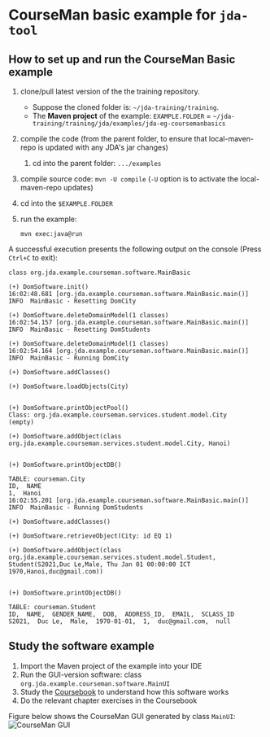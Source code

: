 # CourseMan basic example for `jda-tool`

## How to set up and run the CourseMan Basic example
1. clone/pull latest version of the the training repository.
   - Suppose the cloned folder is: `~/jda-training/training`.
   - The **Maven project** of the example:
      `EXAMPLE.FOLDER` = `~/jda-training/training/jda/examples/jda-eg-coursemanbasics`

2. compile the code (from the parent folder, to ensure that local-maven-repo is updated with any JDA's jar changes)
   1. cd into the parent folder: `.../examples`
4. compile source code: `mvn -U compile` (`-U` option is to activate the local-maven-repo updates)
5. cd into the `$EXAMPLE.FOLDER`
6. run the example:

    `mvn exec:java@run`
     
A successful execution presents the following output on the console (Press `Ctrl+C` to exit):

```
class org.jda.example.courseman.software.MainBasic

(+) DomSoftware.init()
16:02:48.681 [org.jda.example.courseman.software.MainBasic.main()] INFO  MainBasic - Resetting DomCity

(+) DomSoftware.deleteDomainModel(1 classes)
16:02:54.157 [org.jda.example.courseman.software.MainBasic.main()] INFO  MainBasic - Resetting DomStudents

(+) DomSoftware.deleteDomainModel(1 classes)
16:02:54.164 [org.jda.example.courseman.software.MainBasic.main()] INFO  MainBasic - Running DomCity

(+) DomSoftware.addClasses()

(+) DomSoftware.loadObjects(City)


(+) DomSoftware.printObjectPool()
Class: org.jda.example.courseman.services.student.model.City
(empty)

(+) DomSoftware.addObject(class org.jda.example.courseman.services.student.model.City, Hanoi)


(+) DomSoftware.printObjectDB()

TABLE: courseman.City
ID,  NAME
1,  Hanoi
16:02:55.201 [org.jda.example.courseman.software.MainBasic.main()] INFO  MainBasic - Running DomStudents

(+) DomSoftware.addClasses()

(+) DomSoftware.retrieveObject(City: id EQ 1)

(+) DomSoftware.addObject(class org.jda.example.courseman.services.student.model.Student, Student(S2021,Duc Le,Male, Thu Jan 01 00:00:00 ICT 1970,Hanoi,duc@gmail.com))


(+) DomSoftware.printObjectDB()

TABLE: courseman.Student
ID,  NAME,  GENDER_NAME,  DOB,  ADDRESS_ID,  EMAIL,  SCLASS_ID
S2021,  Duc Le,  Male,  1970-01-01,  1,  duc@gmail.com,  null
```
## Study the software example
1. Import the Maven project of the example into your IDE
2. Run the GUI-version software: class `org.jda.example.courseman.software.MainUI`
3. Study the [Coursebook](https://github.com/jdomainapp/training/blob/main/jda/docs/coursebook-domainapptool-v5.4.pdf) to understand how this software works
4. Do the relevant chapter exercises in the Coursebook

Figure below shows the CourseMan GUI generated by class `MainUI`:
![CourseMan GUI](https://user-images.githubusercontent.com/23070975/138186391-de2e113d-d03b-4859-a563-ad3fcf594215.png)
